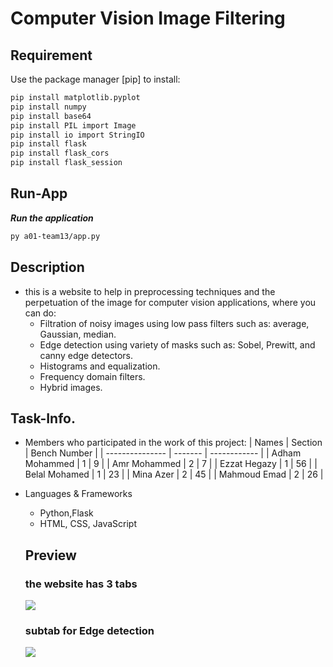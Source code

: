 # Computer Vision Image Filtering
## Requirement

Use the package manager [pip] to install:

```bash
pip install matplotlib.pyplot 
pip install numpy 
pip install base64
pip install PIL import Image
pip install io import StringIO 
pip install flask 
pip install flask_cors 
pip install flask_session 
```
## Run-App
**_Run the application_**
```sh
py a01-team13/app.py
```
## Description
- this is a website to help in preprocessing techniques and the perpetuation of the image for computer vision applications, where you can do:
  - Filtration of noisy images using low pass filters such as: average, Gaussian, median.
  - Edge detection using variety of masks such as: Sobel, Prewitt, and canny edge detectors.
  - Histograms and equalization.
  - Frequency domain filters.
  - Hybrid images.
## Task-Info. 
- Members who participated in the work of this project:
  | Names           | Section | Bench Number |
  | --------------- | ------- | ------------ |
  | Adham Mohammed  |    1    |     9        |
  | Amr Mohammed    |    2    |     7        |
  | Ezzat Hegazy    |    1    |     56       |
  | Belal Mohamed   |    1    |     23       |
  | Mina Azer       |    2    |     45       |
  | Mahmoud Emad    |    2    |     26       |
- Languages & Frameworks
  - Python,Flask
  - HTML, CSS, JavaScript  
  
  ## Preview
  ### the website has 3 tabs
  ![](https://github.com/Computer-Vision-Spring23/a01-team13/blob/main/Images/perviews/tabs.gif)
  ### subtab for Edge detection
  ![](https://github.com/Computer-Vision-Spring23/a01-team13/blob/main/Images/perviews/subtab%20edge.png)
